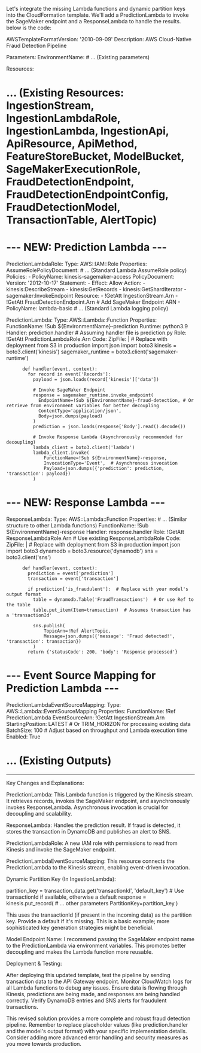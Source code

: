 Let's integrate the missing Lambda functions and dynamic partition keys into the CloudFormation template. We'll add a PredictionLambda to invoke the SageMaker endpoint and a ResponseLambda to handle the results.
below is the code:

AWSTemplateFormatVersion: '2010-09-09'
Description: AWS Cloud-Native Fraud Detection Pipeline

Parameters:
  EnvironmentName:
    # ... (Existing parameters)

Resources:
  # ... (Existing Resources: IngestionStream, IngestionLambdaRole, IngestionLambda, IngestionApi, ApiResource, ApiMethod, FeatureStoreBucket, ModelBucket, SageMakerExecutionRole, FraudDetectionEndpoint, FraudDetectionEndpointConfig, FraudDetectionModel, TransactionTable, AlertTopic)

  # --- NEW: Prediction Lambda ---
  PredictionLambdaRole:
    Type: AWS::IAM::Role
    Properties:
      AssumeRolePolicyDocument:
        # ... (Standard Lambda AssumeRole policy)
      Policies:
        - PolicyName: kinesis-sagemaker-access
          PolicyDocument:
            Version: '2012-10-17'
            Statement:
              - Effect: Allow
                Action:
                  - kinesis:DescribeStream
                  - kinesis:GetRecords
                  - kinesis:GetShardIterator
                  - sagemaker:InvokeEndpoint
                Resource:
                  - !GetAtt IngestionStream.Arn
                  - !GetAtt FraudDetectionEndpoint.Arn # Add SageMaker Endpoint ARN
        - PolicyName: lambda-basic # ... (Standard Lambda logging policy)

  PredictionLambda:
    Type: AWS::Lambda::Function
    Properties:
      FunctionName: !Sub ${EnvironmentName}-prediction
      Runtime: python3.9
      Handler: prediction.handler # Assuming handler file is prediction.py
      Role: !GetAtt PredictionLambdaRole.Arn
      Code:
        ZipFile: | #  Replace with deployment from S3 in production
          import json
          import boto3
          kinesis = boto3.client('kinesis')
          sagemaker_runtime = boto3.client('sagemaker-runtime')

          def handler(event, context):
            for record in event['Records']:
              payload = json.loads(record['kinesis']['data'])

              # Invoke SageMaker Endpoint
              response = sagemaker_runtime.invoke_endpoint(
                EndpointName=!Sub ${EnvironmentName}-fraud-detection, # Or retrieve from environment variables for better decoupling
                ContentType='application/json',
                Body=json.dumps(payload)
              )
              prediction = json.loads(response['Body'].read().decode())

              # Invoke Response Lambda (Asynchronously recommended for decoupling)
              lambda_client = boto3.client('lambda')
              lambda_client.invoke(
                  FunctionName=!Sub ${EnvironmentName}-response,
                  InvocationType='Event',  # Asynchronous invocation
                  Payload=json.dumps({'prediction': prediction, 'transaction': payload})
              )

  # --- NEW: Response Lambda ---
  ResponseLambda:
    Type: AWS::Lambda::Function
    Properties:
        # ... (Similar structure to other Lambda functions)
      FunctionName: !Sub ${EnvironmentName}-response
      Handler: response.handler
      Role: !GetAtt ResponseLambdaRole.Arn # Use existing ResponseLambdaRole
      Code:
        ZipFile: | #  Replace with deployment from S3 in production
          import json
          import boto3
          dynamodb = boto3.resource('dynamodb')
          sns = boto3.client('sns')

          def handler(event, context):
            prediction = event['prediction']
            transaction = event['transaction']

            if prediction['is_fraudulent']:  # Replace with your model's output format
              table = dynamodb.Table('FraudTransactions')  # Or use Ref to the table
              table.put_item(Item=transaction)  # Assumes transaction has a 'transactionId'

              sns.publish(
                  TopicArn=!Ref AlertTopic,
                  Message=json.dumps({'message': 'Fraud detected!', 'transaction': transaction})
              )
            return {'statusCode': 200, 'body': 'Response processed'}



  # --- Event Source Mapping for Prediction Lambda ---
  PredictionLambdaEventSourceMapping:
    Type: AWS::Lambda::EventSourceMapping
    Properties:
      FunctionName: !Ref PredictionLambda
      EventSourceArn: !GetAtt IngestionStream.Arn
      StartingPosition: LATEST  # Or TRIM_HORIZON for processing existing data
      BatchSize: 100 # Adjust based on throughput and Lambda execution time
      Enabled: True

  # ... (Existing Outputs)

----
Key Changes and Explanations:

PredictionLambda: This Lambda function is triggered by the Kinesis stream. It retrieves records, invokes the SageMaker endpoint, and asynchronously invokes ResponseLambda. Asynchronous invocation is crucial for decoupling and scalability.

ResponseLambda: Handles the prediction result. If fraud is detected, it stores the transaction in DynamoDB and publishes an alert to SNS.

PredictionLambdaRole: A new IAM role with permissions to read from Kinesis and invoke the SageMaker endpoint.

PredictionLambdaEventSourceMapping: This resource connects the PredictionLambda to the Kinesis stream, enabling event-driven invocation.

Dynamic Partition Key (In IngestionLambda):

partition_key = transaction_data.get('transactionId', 'default_key') # Use transactionId if available, otherwise a default
response = kinesis.put_record(
    # ... other parameters
    PartitionKey=partition_key
)

This uses the transactionId (if present in the incoming data) as the partition key. Provide a default if it's missing. This is a basic example; more sophisticated key generation strategies might be beneficial.

Model Endpoint Name: I recommend passing the SageMaker endpoint name to the PredictionLambda via environment variables. This promotes better decoupling and makes the Lambda function more reusable.

Deployment & Testing:

After deploying this updated template, test the pipeline by sending transaction data to the API Gateway endpoint. Monitor CloudWatch logs for all Lambda functions to debug any issues. Ensure data is flowing through Kinesis, predictions are being made, and responses are being handled correctly. Verify DynamoDB entries and SNS alerts for fraudulent transactions.

This revised solution provides a more complete and robust fraud detection pipeline. Remember to replace placeholder values (like prediction.handler and the model's output format) with your specific implementation details. Consider adding more advanced error handling and security measures as you move towards production.